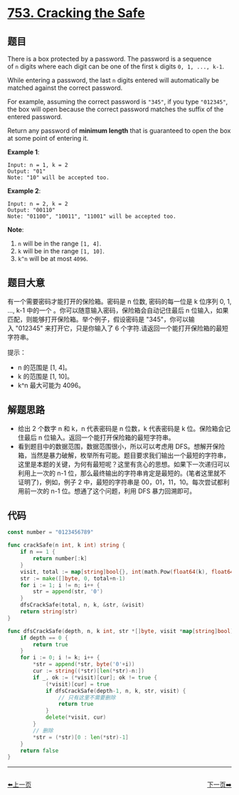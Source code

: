 # [753. Cracking the Safe](https://leetcode.com/problems/cracking-the-safe/)



## 题目

There is a box protected by a password. The password is a sequence of `n` digits where each digit can be one of the first `k` digits `0, 1, ..., k-1`.

While entering a password, the last `n` digits entered will automatically be matched against the correct password.

For example, assuming the correct password is `"345"`, if you type `"012345"`, the box will open because the correct password matches the suffix of the entered password.

Return any password of **minimum length** that is guaranteed to open the box at some point of entering it.

**Example 1**:

```
Input: n = 1, k = 2
Output: "01"
Note: "10" will be accepted too.
```

**Example 2**:

```
Input: n = 2, k = 2
Output: "00110"
Note: "01100", "10011", "11001" will be accepted too.
```

**Note**:

1. `n` will be in the range `[1, 4]`.
2. `k` will be in the range `[1, 10]`.
3. `k^n` will be at most `4096`.


## 题目大意

有一个需要密码才能打开的保险箱。密码是 n 位数, 密码的每一位是 k 位序列 0, 1, ..., k-1 中的一个 。你可以随意输入密码，保险箱会自动记住最后 n 位输入，如果匹配，则能够打开保险箱。举个例子，假设密码是 "345"，你可以输入 "012345" 来打开它，只是你输入了 6 个字符.请返回一个能打开保险箱的最短字符串。

提示：

- n 的范围是 [1, 4]。
- k 的范围是 [1, 10]。
- k^n 最大可能为 4096。


## 解题思路

- 给出 2 个数字 n 和 k，n 代表密码是 n 位数，k 代表密码是 k 位。保险箱会记住最后 n 位输入。返回一个能打开保险箱的最短字符串。
- 看到题目中的数据范围，数据范围很小，所以可以考虑用 DFS。想解开保险箱，当然是暴力破解，枚举所有可能。题目要求我们输出一个最短的字符串，这里是本题的关键，为何有最短呢？这里有贪心的思想。如果下一次递归可以利用上一次的 n-1 位，那么最终输出的字符串肯定是最短的。(笔者这里就不证明了)，例如，例子 2 中，最短的字符串是 00，01，11，10。每次尝试都利用前一次的 n-1 位。想通了这个问题，利用 DFS 暴力回溯即可。

## 代码

```go
const number = "0123456789"

func crackSafe(n int, k int) string {
	if n == 1 {
		return number[:k]
	}
	visit, total := map[string]bool{}, int(math.Pow(float64(k), float64(n)))
	str := make([]byte, 0, total+n-1)
	for i := 1; i != n; i++ {
		str = append(str, '0')
	}
	dfsCrackSafe(total, n, k, &str, &visit)
	return string(str)
}

func dfsCrackSafe(depth, n, k int, str *[]byte, visit *map[string]bool) bool {
	if depth == 0 {
		return true
	}
	for i := 0; i != k; i++ {
		*str = append(*str, byte('0'+i))
		cur := string((*str)[len(*str)-n:])
		if _, ok := (*visit)[cur]; ok != true {
			(*visit)[cur] = true
			if dfsCrackSafe(depth-1, n, k, str, visit) {
				// 只有这里不需要删除
				return true
			}
			delete(*visit, cur)
		}
		// 删除
		*str = (*str)[0 : len(*str)-1]
	}
	return false
}
```


----------------------------------------------
<div style="display: flex;justify-content: space-between;align-items: center;">
<p><a href="https://books.halfrost.com/leetcode/ChapterFour/0700~0799/0752.Open-the-Lock/">⬅️上一页</a></p>
<p><a href="https://books.halfrost.com/leetcode/ChapterFour/0700~0799/0756.Pyramid-Transition-Matrix/">下一页➡️</a></p>
</div>
